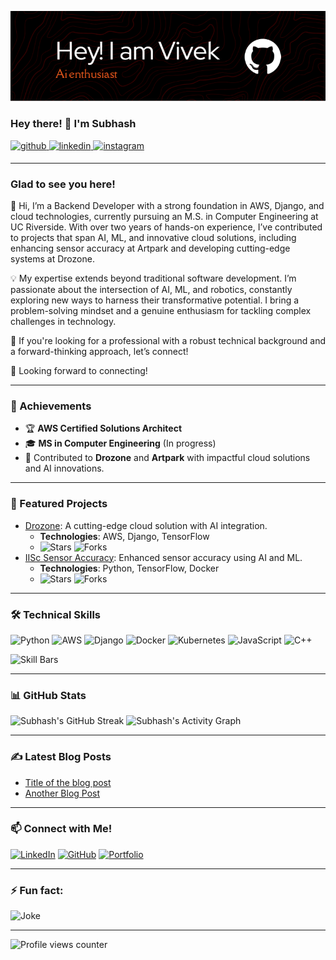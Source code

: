 ![Subhash's Banner](vivek_banner.jpeg)
  
### Hey there! 👋 I'm Subhash
<a href="https://github.com/subhashbs36" target="_blank">
<img src=https://img.shields.io/badge/github-%2324292e.svg?&style=for-the-badge&logo=github&logoColor=white alt=github style="margin-bottom: 5px;" />
</a>
<a href="https://linkedin.com/in/subhash-b-s" target="_blank">
<img src=https://img.shields.io/badge/linkedin-%231E77B5.svg?&style=for-the-badge&logo=linkedin&logoColor=white alt=linkedin style="margin-bottom: 5px;" />
</a>
<a href="https://instagram.com/subhash_bs_" target="_blank">
<img src=https://img.shields.io/badge/instagram-%23000000.svg?&style=for-the-badge&logo=instagram&logoColor=white alt=instagram style="margin-bottom: 5px;" />
</a>  
  
---

### Glad to see you here!  
👋 Hi, I’m a Backend Developer with a strong foundation in AWS, Django, and cloud technologies, currently pursuing an M.S. in Computer Engineering at UC Riverside. With over two years of hands-on experience, I’ve contributed to projects that span AI, ML, and innovative cloud solutions, including enhancing sensor accuracy at Artpark and developing cutting-edge systems at Drozone.

💡 My expertise extends beyond traditional software development. I’m passionate about the intersection of AI, ML, and robotics, constantly exploring new ways to harness their transformative potential. I bring a problem-solving mindset and a genuine enthusiasm for tackling complex challenges in technology.

🚀 If you're looking for a professional with a robust technical background and a forward-thinking approach, let’s connect!

🔗 Looking forward to connecting!

---

### 🚀 Achievements
- 🏆 **AWS Certified Solutions Architect**
- 🎓 **MS in Computer Engineering** (In progress)
- 🥇 Contributed to **Drozone** and **Artpark** with impactful cloud solutions and AI innovations.

---

### 🌟 Featured Projects
- [Drozone](https://github.com/subhashbs36/drozone): A cutting-edge cloud solution with AI integration.
  - **Technologies**: AWS, Django, TensorFlow
  - ![Stars](https://img.shields.io/github/stars/subhashbs36/drozone?style=social) ![Forks](https://img.shields.io/github/forks/subhashbs36/drozone?style=social)
- [IISc Sensor Accuracy](https://github.com/subhashbs36/IISc-Sensor-Accuracy): Enhanced sensor accuracy using AI and ML.
  - **Technologies**: Python, TensorFlow, Docker
  - ![Stars](https://img.shields.io/github/stars/subhashbs36/IISc-Sensor-Accuracy?style=social) ![Forks](https://img.shields.io/github/forks/subhashbs36/IISc-Sensor-Accuracy?style=social)

---

### 🛠️ Technical Skills
![Python](https://img.shields.io/badge/-Python-3776AB?style=flat-square&logo=python&logoColor=white) 
![AWS](https://img.shields.io/badge/-AWS-FF9900?style=flat-square&logo=amazon-aws&logoColor=white) 
![Django](https://img.shields.io/badge/-Django-092E20?style=flat-square&logo=django&logoColor=white)
![Docker](https://img.shields.io/badge/-Docker-2496ED?style=flat-square&logo=docker&logoColor=white)
![Kubernetes](https://img.shields.io/badge/-Kubernetes-326CE5?style=flat-square&logo=kubernetes&logoColor=white)
![JavaScript](https://img.shields.io/badge/-JavaScript-F7DF1E?style=flat-square&logo=javascript&logoColor=black)
![C++](https://img.shields.io/badge/-C++-00599C?style=flat-square&logo=c%2B%2B&logoColor=white)

![Skill Bars](https://github-readme-stats.vercel.app/api/top-langs/?username=subhashbs36&layout=compact&hide=html&theme=radical)

---

### 📊 GitHub Stats
![Subhash's GitHub Streak](https://github-readme-streak-stats.herokuapp.com/?user=subhashbs36&theme=radical&hide_border=true)
![Subhash's Activity Graph](https://activity-graph.herokuapp.com/graph?username=subhashbs36&theme=github)

---

### ✍️ Latest Blog Posts
<!-- BLOG-POST-LIST:START -->
- [Title of the blog post](https://link-to-your-blog.com)
- [Another Blog Post](https://link-to-your-blog.com)
<!-- BLOG-POST-LIST:END -->

---

### 📫 Connect with Me!
[![LinkedIn](https://img.shields.io/badge/-Subhash%20B%20S-blue?style=flat-square&logo=linkedin&logoColor=white&link=https://www.linkedin.com/in/subhash-b-s/)](https://www.linkedin.com/in/subhash-b-s/)
[![GitHub](https://img.shields.io/badge/-subhashbs36-gray?style=flat-square&logo=github&logoColor=white&link=https://github.com/subhashbs36)](https://github.com/subhashbs36)
[![Portfolio](https://img.shields.io/badge/-My%20Portfolio-ff69b4?style=flat-square)](https://your-portfolio.com)

---

### ⚡ Fun fact:
![Joke](https://readme-jokes.vercel.app/api?theme=radical)

---

![Profile views counter](https://komarev.com/ghpvc/?username=subhashbs36&&style=flat-square)  
<br />
